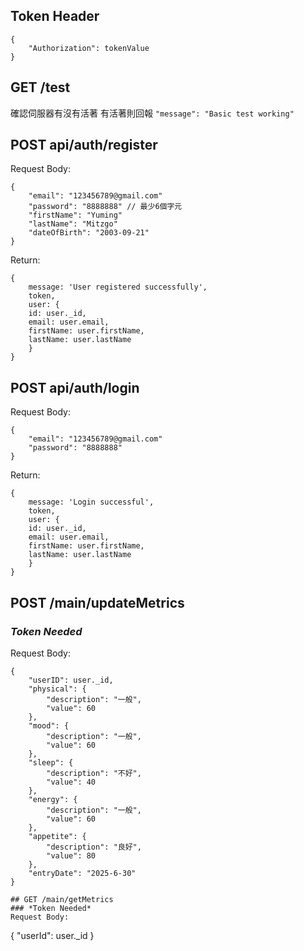 ## Token Header
```
{
    "Authorization": tokenValue
}
```
## GET /test
確認伺服器有沒有活著
有活著則回報 `"message": "Basic test working"`

## POST api/auth/register
Request Body:
```
{
    "email": "123456789@gmail.com"
    "password": "8888888" // 最少6個字元
    "firstName": "Yuming"
    "lastName": "Mitzgo"
    "dateOfBirth": "2003-09-21"
}
```
Return:
```
{
    message: 'User registered successfully',
    token,
    user: {
    id: user._id,
    email: user.email,
    firstName: user.firstName,
    lastName: user.lastName
    }
}
```

## POST api/auth/login
Request Body:
```
{
    "email": "123456789@gmail.com"
    "password": "8888888"
}
```
Return:
```
{
    message: 'Login successful',
    token,
    user: {
    id: user._id,
    email: user.email,
    firstName: user.firstName,
    lastName: user.lastName
    }
}
```

## POST /main/updateMetrics
### *Token Needed*
Request Body:
```
{
    "userID": user._id,
    "physical": {
        "description": "一般",
        "value": 60
    },
    "mood": {
        "description": "一般",
        "value": 60
    },
    "sleep": {
        "description": "不好",
        "value": 40
    },
    "energy": {
        "description": "一般",
        "value": 60
    },
    "appetite": {
        "description": "良好",
        "value": 80
    },
    "entryDate": "2025-6-30"
}

## GET /main/getMetrics
### *Token Needed*
Request Body:
```
{
    "userId": user._id
}
```